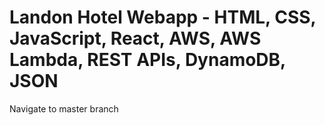 # Landon Hotel Webapp - HTML, CSS, JavaScript, React, AWS, AWS Lambda, REST APIs, DynamoDB, JSON

Navigate to master branch
